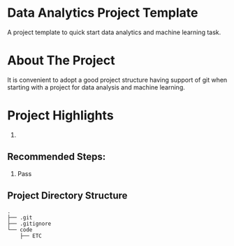# Data Analytics Project Template
A project template to quick start data analytics and machine learning task.

# About The Project
It is convenient to adopt a good project structure having support of git when starting with a project for data analysis and machine learning.

# Project Highlights
1. 


## Recommended Steps:

1. Pass


## Project Directory Structure
```
.
├── .git
├── .gitignore
└── code
    ├── ETC
```
 

